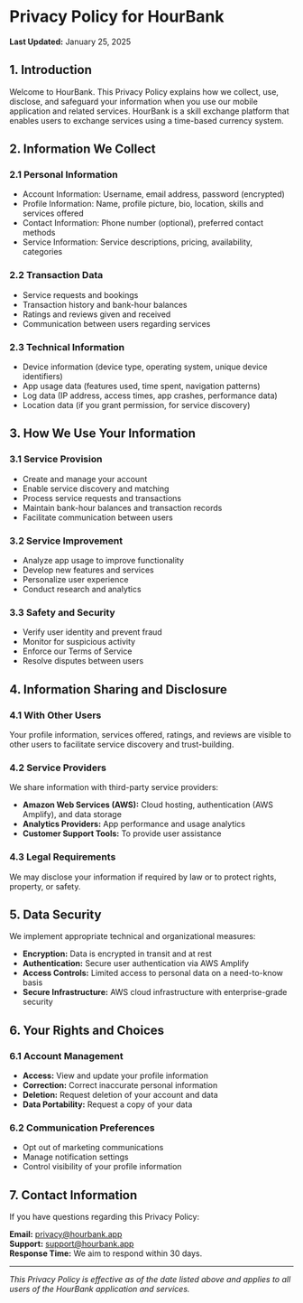 # Privacy Policy for HourBank

**Last Updated:** January 25, 2025

## 1. Introduction

Welcome to HourBank. This Privacy Policy explains how we collect, use, disclose, and safeguard your information when you use our mobile application and related services. HourBank is a skill exchange platform that enables users to exchange services using a time-based currency system.

## 2. Information We Collect

### 2.1 Personal Information
- Account Information: Username, email address, password (encrypted)
- Profile Information: Name, profile picture, bio, location, skills and services offered
- Contact Information: Phone number (optional), preferred contact methods
- Service Information: Service descriptions, pricing, availability, categories

### 2.2 Transaction Data
- Service requests and bookings
- Transaction history and bank-hour balances
- Ratings and reviews given and received
- Communication between users regarding services

### 2.3 Technical Information
- Device information (device type, operating system, unique device identifiers)
- App usage data (features used, time spent, navigation patterns)
- Log data (IP address, access times, app crashes, performance data)
- Location data (if you grant permission, for service discovery)

## 3. How We Use Your Information

### 3.1 Service Provision
- Create and manage your account
- Enable service discovery and matching
- Process service requests and transactions
- Maintain bank-hour balances and transaction records
- Facilitate communication between users

### 3.2 Service Improvement
- Analyze app usage to improve functionality
- Develop new features and services
- Personalize user experience
- Conduct research and analytics

### 3.3 Safety and Security
- Verify user identity and prevent fraud
- Monitor for suspicious activity
- Enforce our Terms of Service
- Resolve disputes between users

## 4. Information Sharing and Disclosure

### 4.1 With Other Users
Your profile information, services offered, ratings, and reviews are visible to other users to facilitate service discovery and trust-building.

### 4.2 Service Providers
We share information with third-party service providers:
- **Amazon Web Services (AWS):** Cloud hosting, authentication (AWS Amplify), and data storage
- **Analytics Providers:** App performance and usage analytics
- **Customer Support Tools:** To provide user assistance

### 4.3 Legal Requirements
We may disclose your information if required by law or to protect rights, property, or safety.

## 5. Data Security

We implement appropriate technical and organizational measures:
- **Encryption:** Data is encrypted in transit and at rest
- **Authentication:** Secure user authentication via AWS Amplify
- **Access Controls:** Limited access to personal data on a need-to-know basis
- **Secure Infrastructure:** AWS cloud infrastructure with enterprise-grade security

## 6. Your Rights and Choices

### 6.1 Account Management
- **Access:** View and update your profile information
- **Correction:** Correct inaccurate personal information
- **Deletion:** Request deletion of your account and data
- **Data Portability:** Request a copy of your data

### 6.2 Communication Preferences
- Opt out of marketing communications
- Manage notification settings
- Control visibility of your profile information

## 7. Contact Information

If you have questions regarding this Privacy Policy:

**Email:** privacy@hourbank.app  
**Support:** support@hourbank.app  
**Response Time:** We aim to respond within 30 days.

---

*This Privacy Policy is effective as of the date listed above and applies to all users of the HourBank application and services.*
